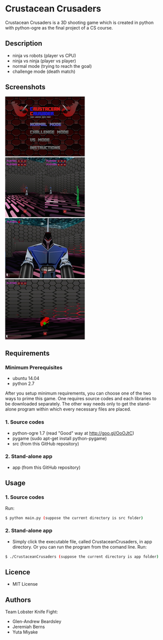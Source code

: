 # Crustacean Crusaders
Crustacean Crusaders is a 3D shooting game which is created in python with python-ogre as the final project of a CS course. 

## Description
* ninja vs robots (player vs CPU)
* ninja vs ninja (player vs player)
* normal mode (trying to reach the goal)
* challenge mode (death match)

## Screenshots
![Alt menu](/screenshots/screenshot1.png "Menu")
![Alt vs mode](/screenshots/screenshot2.png "VS mode")
![Alt menu](/screenshots/screenshot3.png "Robot")
![Alt vs mode](/screenshots/screenshot4.png "Item")

## Requirements
### Minimum Prerequisites
* ubuntu 14.04 
* python 2.7 

After you setup minimum requirements, you can choose one of the two ways to prime this game. One requires source codes and each libraries to be downloaded separately. The other way needs only to get the stand-alone program within which every necessary files are placed.

### 1. Source codes
* python-ogre 1.7 (read "Good" way at http://goo.gl/OoOJtC)
* pygame (sudo apt-get install python-pygame)
* src (from this GitHub repository)

### 2. Stand-alone app
* app (from this GitHub repository)

## Usage
### 1. Source codes
Run:  
```bash
$ python main.py (suppose the current directory is src folder)
```
### 2. Stand-alone app
* Simply click the executable file, called CrustaceanCrusaders, in app directory. Or you can run the program from the comand line.
Run:  
```bash
$ ./CrustaceanCrusaders (suppose the current directory is app folder)
```

## Licence
* MIT License

## Authors
Team Lobster Knife Fight:
* Glen-Andrew Beardsley
* Jeremiah Berns
* Yuta Miyake
